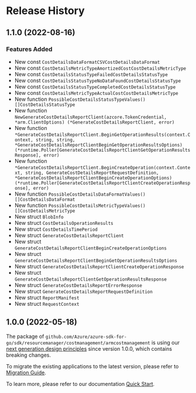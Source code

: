 # Release History

## 1.1.0 (2022-08-16)
### Features Added

- New const `CostDetailsDataFormatCSVCostDetailsDataFormat`
- New const `CostDetailsMetricTypeAmortizedCostCostDetailsMetricType`
- New const `CostDetailsStatusTypeFailedCostDetailsStatusType`
- New const `CostDetailsStatusTypeNoDataFoundCostDetailsStatusType`
- New const `CostDetailsStatusTypeCompletedCostDetailsStatusType`
- New const `CostDetailsMetricTypeActualCostCostDetailsMetricType`
- New function `PossibleCostDetailsStatusTypeValues() []CostDetailsStatusType`
- New function `NewGenerateCostDetailsReportClient(azcore.TokenCredential, *arm.ClientOptions) (*GenerateCostDetailsReportClient, error)`
- New function `*GenerateCostDetailsReportClient.BeginGetOperationResults(context.Context, string, string, *GenerateCostDetailsReportClientBeginGetOperationResultsOptions) (*runtime.Poller[GenerateCostDetailsReportClientGetOperationResultsResponse], error)`
- New function `*GenerateCostDetailsReportClient.BeginCreateOperation(context.Context, string, GenerateCostDetailsReportRequestDefinition, *GenerateCostDetailsReportClientBeginCreateOperationOptions) (*runtime.Poller[GenerateCostDetailsReportClientCreateOperationResponse], error)`
- New function `PossibleCostDetailsDataFormatValues() []CostDetailsDataFormat`
- New function `PossibleCostDetailsMetricTypeValues() []CostDetailsMetricType`
- New struct `BlobInfo`
- New struct `CostDetailsOperationResults`
- New struct `CostDetailsTimePeriod`
- New struct `GenerateCostDetailsReportClient`
- New struct `GenerateCostDetailsReportClientBeginCreateOperationOptions`
- New struct `GenerateCostDetailsReportClientBeginGetOperationResultsOptions`
- New struct `GenerateCostDetailsReportClientCreateOperationResponse`
- New struct `GenerateCostDetailsReportClientGetOperationResultsResponse`
- New struct `GenerateCostDetailsReportErrorResponse`
- New struct `GenerateCostDetailsReportRequestDefinition`
- New struct `ReportManifest`
- New struct `RequestContext`


## 1.0.0 (2022-05-18)

The package of `github.com/Azure/azure-sdk-for-go/sdk/resourcemanager/costmanagement/armcostmanagement` is using our [next generation design principles](https://azure.github.io/azure-sdk/general_introduction.html) since version 1.0.0, which contains breaking changes.

To migrate the existing applications to the latest version, please refer to [Migration Guide](https://aka.ms/azsdk/go/mgmt/migration).

To learn more, please refer to our documentation [Quick Start](https://aka.ms/azsdk/go/mgmt).